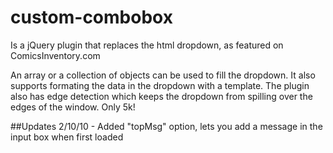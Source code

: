 # custom-combobox
Is a jQuery plugin that replaces the html dropdown, as featured on ComicsInventory.com

An array or a collection of objects can be used to fill the dropdown. It also supports formating the data in the dropdown with a template. The plugin also has edge detection which keeps the dropdown from spilling over the edges of the window. Only 5k!

##Updates
2/10/10 - Added "topMsg" option, lets you add a message in the input box when first loaded
